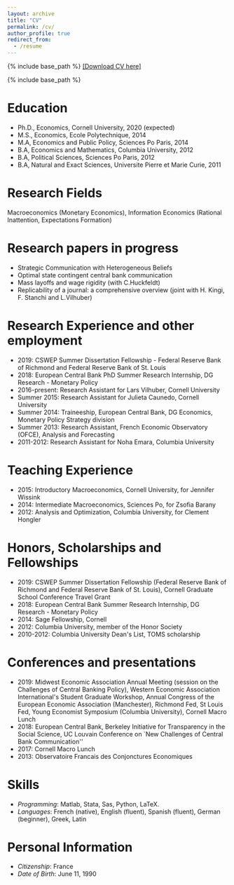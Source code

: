 ```yaml
---
layout: archive
title: "CV"
permalink: /cv/
author_profile: true
redirect_from:
  - /resume
---
```

{% include base_path %}
[[Download CV here]](../files/Herbert-Sylverie_CV.pdf)

{% include base_path %}

Education
======
* Ph.D., Economics, Cornell University, 2020 (expected)
* M.S., Economics, Ecole Polytechnique, 2014
* M.A, Economics and Public Policy, Sciences Po Paris, 2014
* B.A, Economics and Mathematics, Columbia University, 2012
* B.A, Political Sciences, Sciences Po Paris, 2012
* B.A, Natural and Exact Sciences, Universite Pierre et Marie Curie, 2011

Research Fields
======
Macroeconomics (Monetary Economics), Information Economics (Rational Inattention, Expectations Formation)



Research papers in progress
======
* Strategic Communication with Heterogeneous Beliefs
* Optimal state contingent central bank communication 
* Mass layoffs and wage rigidity (with C.Huckfeldt)
* Replicability of a journal: a comprehensive overview (joint with H. Kingi, F. Stanchi and L.Vilhuber)


  
Research Experience and other employment
======
* 2019: CSWEP Summer Dissertation Fellowship - Federal Reserve Bank of Richmond and Federal Reserve Bank of St. Louis 
* 2018: European Central Bank PhD Summer Research Internship, DG Research - Monetary Policy
* 2016-present: Research Assistant for Lars Vilhuber, Cornell University
* Summer 2015: Research Assistant for Julieta Caunedo, Cornell University
* Summer 2014: Traineeship, European Central Bank, DG Economics, Monetary Policy Strategy division
* Summer 2013: Research Assistant, French Economic Observatory (OFCE), Analysis and Forecasting
* 2011-2012: Research Assistant for Noha Emara, Columbia University

Teaching Experience
======
* 2015: Introductory Macroeconomics, Cornell University, for Jennifer Wissink
* 2014: Intermediate Macroeconomics, Sciences Po, for Zsofia Barany
* 2012: Analysis and Optimization, Columbia University, for Clement Hongler


Honors, Scholarships and Fellowships
======
* 2019: CSWEP Summer Dissertation Fellowship (Federal Reserve Bank of Richmond and Federal Reserve Bank of St. Louis), Cornell Graduate School Conference Travel Grant
* 2018: European Central Bank Summer Research Internship, DG Research - Monetary Policy
* 2014: Sage Fellowship, Cornell
* 2012: Columbia University, member of the Honor Society
* 2010-2012: Columbia University Dean's List, TOMS scholarship
  
Conferences and presentations
======
* 2019: Midwest Economic Association Annual Meeting (session on the Challenges of Central Banking Policy), Western Economic Association International's Student Graduate Workshop, Annual Congress of the European Economic Association (Manchester), Richmond Fed, St Louis Fed, Young Economist Symposium (Columbia University), Cornell Macro Lunch
* 2018: European Central Bank, Berkeley Initiative for Transparency in the Social Science, UC Louvain Conference on `New Challenges of Central Bank Communication'' 
* 2017: Cornell Macro Lunch
* 2013: Observatoire Francais des Conjonctures Economiques
  
Skills
======
* <em>Programming</em>: Matlab, Stata, Sas, Python, LaTeX.
* <em>Languages</em>: French (native), English (fluent), Spanish (fluent), German (beginner), Greek, Latin
  
Personal Information
======
* <em>Citizenship</em>:	France
* <em>Date of Birth</em>: June 11, 1990
